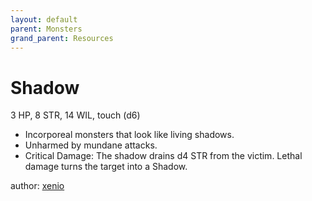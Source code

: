```yaml
---
layout: default
parent: Monsters
grand_parent: Resources
---
```


# Shadow
3 HP, 8 STR, 14 WIL, touch (d6) 
-   Incorporeal monsters that look like living shadows.
-   Unharmed by mundane attacks.
-   Critical Damage: The shadow drains d4 STR from the victim. Lethal damage turns the target into a Shadow.

author: [xenio](https://xenioinabottle.blogspot.com)

